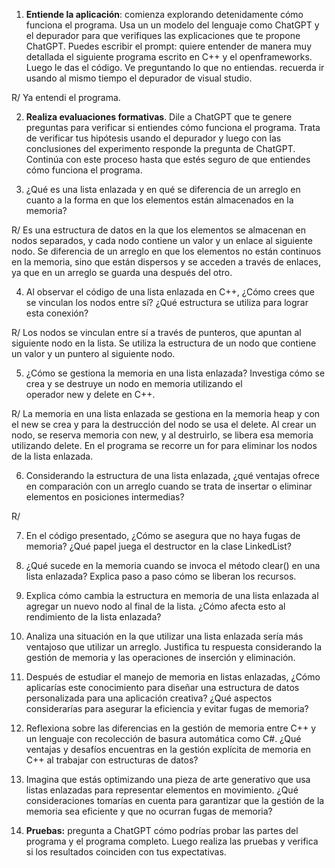 1. **Entiende la aplicación**: comienza explorando detenidamente cómo funciona el programa. Usa un un modelo del lenguaje como ChatGPT y el depurador para que verifiques las explicaciones que te propone ChatGPT. Puedes escribir el prompt: quiere entender de manera muy detallada el siguiente programa escrito en C++ y el openframeworks. Luego le das el código. Ve preguntando lo que no entiendas. recuerda ir usando al mismo tiempo el depurador de visual studio.

R/ Ya entendi el programa.


2. **Realiza evaluaciones formativas**. Dile a ChatGPT que te genere preguntas para verificar si entiendes cómo funciona el programa. Trata de verificar tus hipótesis usando el depurador y luego con las conclusiones del experimento responde la pregunta de ChatGPT. Continúa con este proceso hasta que estés seguro de que entiendes cómo funciona el programa.



3. ¿Qué es una lista enlazada y en qué se diferencia de un arreglo en cuanto a la forma en que los elementos están almacenados en la memoria?

R/ Es una estructura de datos en la que los elementos se almacenan en nodos separados, y cada nodo contiene un valor y un enlace al siguiente nodo. Se diferencia de un arreglo en que los elementos no están continuos en la memoria, sino que están dispersos y se acceden a través de enlaces, ya que en un arreglo se guarda una después del otro.   


4. Al observar el código de una lista enlazada en C++, ¿Cómo crees que se vinculan los nodos entre sí? ¿Qué estructura se utiliza para lograr esta conexión?

R/ Los nodos se vinculan entre sí a través de punteros, que apuntan al siguiente nodo en la lista. Se utiliza la estructura de un nodo que contiene un valor y un puntero al siguiente nodo.


5. ¿Cómo se gestiona la memoria en una lista enlazada? Investiga cómo se crea y se destruye un nodo en memoria utilizando el operador new y delete en C++.

R/ La memoria en una lista enlazada se gestiona en la memoria heap y con el new se crea y  para la destrucción del nodo se usa el delete. Al crear un nodo, se reserva memoria con new, y al destruirlo, se libera esa memoria utilizando delete. En el programa se recorre un for para eliminar los nodos de la lista enlazada.


6. Considerando la estructura de una lista enlazada, ¿qué ventajas ofrece en comparación con un arreglo cuando se trata de insertar o eliminar elementos en posiciones intermedias?

R/


7. En el código presentado, ¿Cómo se asegura que no haya fugas de memoria? ¿Qué papel juega el destructor en la clase LinkedList?




8. ¿Qué sucede en la memoria cuando se invoca el método clear() en una lista enlazada? Explica paso a paso cómo se liberan los recursos.




9. Explica cómo cambia la estructura en memoria de una lista enlazada al agregar un nuevo nodo al final de la lista. ¿Cómo afecta esto al rendimiento de la lista enlazada?



10. Analiza una situación en la que utilizar una lista enlazada sería más ventajoso que utilizar un arreglo. Justifica tu respuesta considerando la gestión de memoria y las operaciones de inserción y eliminación.



11. Después de estudiar el manejo de memoria en listas enlazadas, ¿Cómo aplicarías este conocimiento para diseñar una estructura de datos personalizada para una aplicación creativa? ¿Qué aspectos considerarías para asegurar la eficiencia y evitar fugas de memoria?




12. Reflexiona sobre las diferencias en la gestión de memoria entre C++ y un lenguaje con recolección de basura automática como C#. ¿Qué ventajas y desafíos encuentras en la gestión explícita de memoria en C++ al trabajar con estructuras de datos?



13. Imagina que estás optimizando una pieza de arte generativo que usa listas enlazadas para representar elementos en movimiento. ¿Qué consideraciones tomarías en cuenta para garantizar que la gestión de la memoria sea eficiente y que no ocurran fugas de memoria?



14. **Pruebas:** pregunta a ChatGPT cómo podrías probar las partes del programa y el programa completo. Luego realiza las pruebas y verifica si los resultados coinciden con tus expectativas.